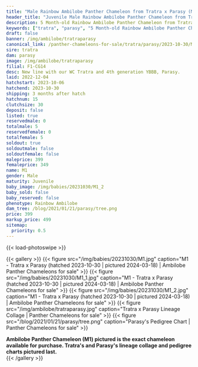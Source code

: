 ```yaml
---
title: "Male Rainbow Ambilobe Panther Chameleon from Tratra x Parasy (M1)"
header_title: "Juvenile Male Rainbow Ambilobe Panther Chameleon from Tratra x Parasy | M1"
description: 5 Month-old Rainbow Ambilobe Panther Chameleon from Tratra and Parasy. New line with our WC Tratra and 4th generation YBBB, Parasy. We've included sire and dam dendrograms if available, but you can view our Tratra or Parasy breeder pages for more information.
keywords: ["tratra", "parasy", "5 Month-old Rainbow Ambilobe Panther Chameleon", "baby chameleons for sale", "buy panther chameleon", "panther for sale", "ambilobe panther chameleons for sale", "ambilobe panther chameleon for sale"]
draft: false
banner: /img/ambilobe/tratraparasy
canonical_link: /panther-chameleons-for-sale/tratra/parasy/2023-10-30/M1/
sire: tratra
dam: parasy
image: /img/ambilobe/tratraparasy
filial: F1-CG14
desc: New line with our WC Tratra and 4th generation YBBB, Parasy.
laid: 2022-12-04
hatchstart: 2023-10-06
hatchend: 2023-10-30
shipping: 3 months after hatch
hatchnum: 15
clutchsize: 30
deposit: false
listed: true
reservedmale: 0
totalmale: 5
reservedfemale: 0
totalfemale: 5
soldout: true
soldoutmale: false
soldoutfemale: false
maleprice: 399
femaleprice: 349
name: M1
gender: Male
maturity: Juvenile
baby_image: /img/babies/20231030/M1_2
baby_sold: false
baby_reserved: false
phenotype: Rainbow Ambilobe
dam_tree: /blog/2021/01/21/parasy/tree.png
price: 399
markup_price: 499
sitemap: 
  priority: 0.5
---
```


{{< load-photoswipe >}}

{{< gallery >}}
  {{< figure src="/img/babies/20231030/M1.jpg" caption="M1 - Tratra x Parasy (hatched 2023-10-30 | pictured 2024-03-18) | Ambilobe Panther Chameleons for sale" >}}
  {{< figure src="/img/babies/20231030/M1_1.jpg" caption="M1 - Tratra x Parasy (hatched 2023-10-30 | pictured 2024-03-18) | Ambilobe Panther Chameleons for sale" >}}
  {{< figure src="/img/babies/20231030/M1_2.jpg" caption="M1 - Tratra x Parasy (hatched 2023-10-30 | pictured 2024-03-18) | Ambilobe Panther Chameleons for sale" >}}
  {{< figure src="/img/ambilobe/tratraparasy.jpg" caption="Tratra x Parasy Lineage Collage | Panther Chameleons for sale" >}}
  {{< figure src="/blog/2021/01/21/parasy/tree.png" caption="Parasy's Pedigree Chart | Panther Chameleons for sale" >}}
  <figcaption itemprop="description"><strong>Ambilobe Panther Chameleon (M1) pictured is the exact chameleon available for purchase. Tratra's and Parasy's lineage collage and pedigree charts pictured last.</strong></figcaption>
{{< /gallery >}}

